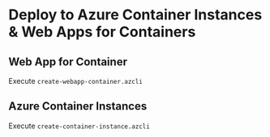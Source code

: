 # Deploy to Azure Container Instances & Web Apps for Containers

## Web App for Container

Execute `create-webapp-container.azcli`

## Azure Container Instances

Execute `create-container-instance.azcli`

